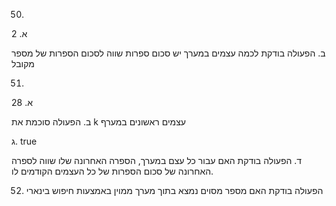 50. 
א. 2

ב. הפעולה בודקת לכמה עצמים במערך יש סכום ספרות שווה לסכום הספרות של מספר מקובל

51. 
א. 28

ב. הפעולה סוכמת את k עצמים ראשונים במערף

ג. true

ד. הפעולה בודקת האם עבור כל עצם במערך, הספרה האחרונה שלו שווה לספרה האחרונה של סכום הספרות של כל העצמים הקודמים לו.

52. הפעולה בודקת האם מספר מסוים נמצא בתוך מערך ממוין באמצעות חיפוש בינארי
